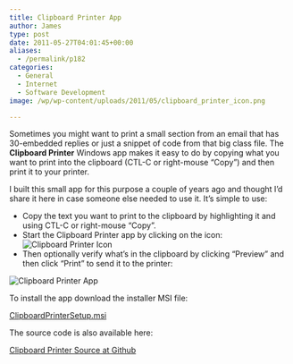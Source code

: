 ```yaml
---
title: Clipboard Printer App
author: James
type: post
date: 2011-05-27T04:01:45+00:00
aliases:
  - /permalink/p182
categories:
  - General
  - Internet
  - Software Development
image: /wp/wp-content/uploads/2011/05/clipboard_printer_icon.png

---
```

Sometimes you might want to print a small section from an email that has 30-embedded replies or just a snippet of code from that big class file. The **Clipboard Printer** Windows app makes it easy to do by copying what you want to print into the clipboard (CTL-C or right-mouse “Copy”) and then print it to your printer.

I built this small app for this purpose a couple of years ago and thought I’d share it here in case someone else needed to use it. It’s simple to use:

  * Copy the text you want to print to the clipboard by highlighting it and using CTL-C or right-mouse “Copy”.  
  * Start the Clipboard Printer app by clicking on the icon:  
  ![Clipboard Printer Icon][1]
  * Then optionally verify what’s in the clipboard by clicking “Preview” and then click “Print” to send it to the printer: 

![Clipboard Printer App](/wp/wp-content/uploads/2011/05/clipboard_printer.png)

To install the app download the installer MSI file:

[ClipboardPrinterSetup.msi](http://www.culbertsonexchange.com/downloads/ClipboardPrinterSetup.msi)

The source code is also available here:

[Clipboard Printer Source at Github](https://github.com/turnkey-commerce/Clipboard-Printer)

 [1]: /wp/wp-content/uploads/2011/05/clipboard_printer_icon.png